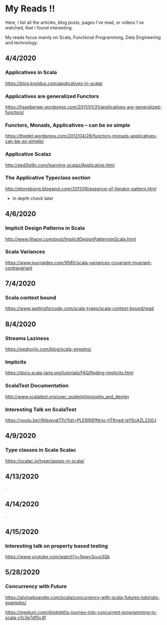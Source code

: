 
# My Reads !! 


Here, I list all the articles, blog posts, pages I've read, or videos I've watched, that I found interesting. 

My reads focus mainly on Scala, Functional Programming, Data Engineering and technology. 



## 4/4/2020




### Applicatives in Scala

https://blog.knoldus.com/applicatives-in-scala/ 

### Applicatives are generalized Functors 

https://hseeberger.wordpress.com/2011/01/31/applicatives-are-generalized-functors/

### Functors, Monads, Applicatives – can be so simple

https://thedet.wordpress.com/2012/04/28/functors-monads-applicatives-can-be-so-simple/


### Applicative Scalaz 

http://eed3si9n.com/learning-scalaz/Applicative.html

### The Applicative Typeclass section

http://etorreborre.blogspot.com/2011/06/essence-of-iterator-pattern.html 

* In depth check later 

## 4/6/2020
### Implicit Design Patterns in Scala

http://www.lihaoyi.com/post/ImplicitDesignPatternsinScala.html


### Scala Variances 

https://www.journaldev.com/9585/scala-variances-covariant-invariant-contravariant

## 7/4/2020

### Scala context bound

https://www.waitingforcode.com/scala-types/scala-context-bound/read

## 8/4/2020

### Streams Laziness

https://pedrorijo.com/blog/scala-streams/

### Implicits 

https://docs.scala-lang.org/tutorials/FAQ/finding-implicits.html

### ScalaTest Documentation

http://www.scalatest.org/user_guide/philosophy_and_design


### Interesting Talk on ScalaTest

https://youtu.be/rRdswvatT7o?list=PLE6lN5fNjrio-hTKned-lsY6cAZL22i0J

## 4/9/2020

### Type classes in Scala Scalac

https://scalac.io/typeclasses-in-scala/



## 4/13/2020
.
## 4/14/2020
.

## 4/15/2020

### Interesting talk on property based testing

https://www.youtube.com/watch?v=5pwv3cuo3Qk

## 5/28/2020

### Concurrency  with Future
https://alvinalexander.com/scala/concurrency-with-scala-futures-tutorials-examples/

https://medium.com/@jstnlef/a-journey-into-concurrent-programming-in-scala-c1c3e7df0c4f
